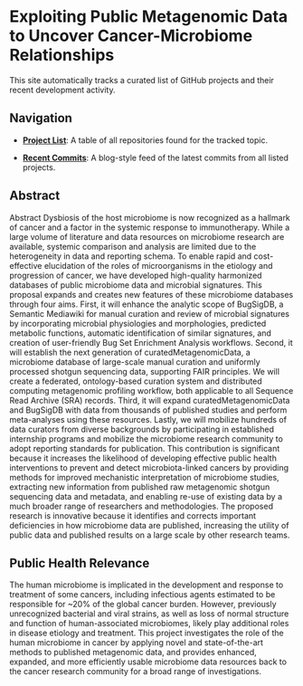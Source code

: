 # Exploiting Public Metagenomic Data to Uncover Cancer-Microbiome Relationships

This site automatically tracks a curated list of GitHub projects and their recent development activity.

## Navigation

* **[Project List](./projects.html)**: A table of all repositories found for the tracked topic.

* **[Recent Commits](./commit-log.md)**: A blog-style feed of the latest commits from all listed projects.

## Abstract

Abstract Dysbiosis of the host microbiome is now recognized as a
hallmark of cancer and a factor in the systemic response to
immunotherapy. While a large volume of literature and data resources
on microbiome research are available, systemic comparison and analysis
are limited due to the heterogeneity in data and reporting schema. To
enable rapid and cost-effective elucidation of the roles of
microorganisms in the etiology and progression of cancer, we have
developed high-quality harmonized databases of public microbiome data
and microbial signatures. This proposal expands and creates new
features of these microbiome databases through four aims. First, it
will enhance the analytic scope of BugSigDB, a Semantic Mediawiki for
manual curation and review of microbial signatures by incorporating
microbial physiologies and morphologies, predicted metabolic
functions, automatic identification of similar signatures, and
creation of user-friendly Bug Set Enrichment Analysis
workflows. Second, it will establish the next generation of
curatedMetagenomicData, a microbiome database of large-scale manual
curation and uniformly processed shotgun sequencing data, supporting
FAIR principles. We will create a federated, ontology-based curation
system and distributed computing metagenomic profiling workflow, both
applicable to all Sequence Read Archive (SRA) records. Third, it will
expand curatedMetagenomicData and BugSigDB with data from thousands of
published studies and perform meta-analyses using these
resources. Lastly, we will mobilize hundreds of data curators from
diverse backgrounds by participating in established internship
programs and mobilize the microbiome research community to adopt
reporting standards for publication. This contribution is significant
because it increases the likelihood of developing effective public
health interventions to prevent and detect microbiota-linked cancers
by providing methods for improved mechanistic interpretation of
microbiome studies, extracting new information from published raw
metagenomic shotgun sequencing data and metadata, and enabling re-use
of existing data by a much broader range of researchers and
methodologies. The proposed research is innovative because it
identifies and corrects important deficiencies in how microbiome data
are published, increasing the utility of public data and published
results on a large scale by other research teams.

## Public Health Relevance

The human microbiome is implicated in the development and response to
treatment of some cancers, including infectious agents estimated to be
responsible for ~20% of the global cancer burden. However, previously
unrecognized bacterial and viral strains, as well as loss of normal
structure and function of human-associated microbiomes, likely play
additional roles in disease etiology and treatment. This project
investigates the role of the human microbiome in cancer by applying
novel and state-of-the-art methods to published metagenomic data, and
provides enhanced, expanded, and more efficiently usable microbiome
data resources back to the cancer research community for a broad range
of investigations.